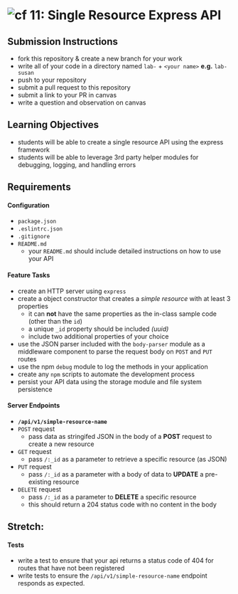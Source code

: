 ![cf](https://i.imgur.com/7v5ASc8.png) 11: Single Resource Express API
======

## Submission Instructions
  * fork this repository & create a new branch for your work
  * write all of your code in a directory named `lab-` + `<your name>` **e.g.** `lab-susan`
  * push to your repository
  * submit a pull request to this repository
  * submit a link to your PR in canvas
  * write a question and observation on canvas

## Learning Objectives
* students will be able to create a single resource API using the express framework
* students will be able to leverage 3rd party helper modules for debugging, logging, and handling errors

## Requirements

#### Configuration
* `package.json`
* `.eslintrc.json`
* `.gitignore`
* `README.md`
  * your `README.md` should include detailed instructions on how to use your API

#### Feature Tasks
* create an HTTP server using `express`
* create a object constructor that creates a _simple resource_ with at least 3 properties
    * it can **not** have the same properties as the in-class sample code (other than the `id`)
    * a unique `_id` property should be included *(uuid)*
    * include two additional properties of your choice
* use the JSON parser included with the `body-parser` module as a middleware component to parse the request body on `POST` and `PUT` routes
* use the npm `debug` module to log the methods in your application
* create any `npm` scripts to automate the development process
* persist your API data using the storage module and file system persistence

#### Server Endpoints
* **`/api/v1/simple-resource-name`**
* `POST` request
    * pass data as stringifed JSON in the body of a **POST** request to create a new resource
* `GET` request
    * pass `/:_id` as a parameter to retrieve a specific resource (as JSON)
* `PUT` request
    * pass `/:_id` as a parameter with a body of data to **UPDATE** a pre-existing resource
* `DELETE` request
    * pass `/:_id` as a parameter to **DELETE** a specific resource
    * this should return a 204 status code with no content in the body


## Stretch:
#### Tests
* write a test to ensure that your api returns a status code of 404 for routes that have not been registered
* write tests to ensure the `/api/v1/simple-resource-name` endpoint responds as expected.